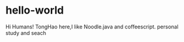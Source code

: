 # hello-world
Hi Humans!
TongHao here,I like Noodle.java and coffeescript.
personal study and seach
